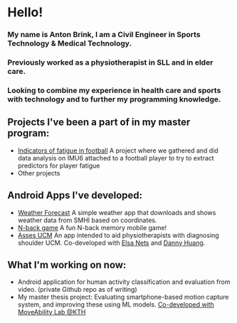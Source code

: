 # Hello!
### My name is Anton Brink, I am a Civil Engineer in Sports Technology & Medical Technology.
### Previously worked as a physiotherapist in SLL and in elder care.
### Looking to combine my experience in health care and sports with technology and to further my programming knowledge.

## Projects I've been a part of in my master program:
* [Indicators of fatigue in football](https://github.com/AntonBrinkCodes/Indicators-of-fatigue-in-football)
  A project where we gathered and did data analysis on IMU6 attached to a football player to try to extract predictors for player fatigue
* Other projects

## Android Apps I've developed:
* [Weather Forecast](https://github.com/AntonBrinkCodes/WeatherForecast)
A simple weather app that downloads and shows weather data from SMHI based on coordinates.
* [N-back game](https://github.com/AntonBrinkCodes/NBack)
A fun N-back memory mobile game!
* [Asses UCM](https://github.com/AntonBrinkCodes/Asess-UCM)
An app intended to aid physiotherapists with diagnosing shoulder UCM. Co-developed with [Elsa Nets](https://github.com/elsanetz) and [Danny Huang](https://github.com/tyhuangdanny).
## What I'm working on now:
* Android application for human activity classification and evaluation from video. (private Github repo as of writing)
* My master thesis project: Evaluating smartphone-based motion capture system, and improving these using ML models. [Co-developed with MoveAbility Lab @KTH](https://github.com/AntonBrinkCodes/MovementLidar)

<!--
**AntonBrinkCodes/AntonBrinkCodes** is a ✨ _special_ ✨ repository because its `README.md` (this file) appears on your GitHub profile.

Here are some ideas to get you started:

- 🔭 I’m currently working on ...
- 🌱 I’m currently learning ...
- 👯 I’m looking to collaborate on ...
- 🤔 I’m looking for help with ...
- 💬 Ask me about ...
- 📫 How to reach me: ...
- 😄 Pronouns: ...
- ⚡ Fun fact: ...
-->
